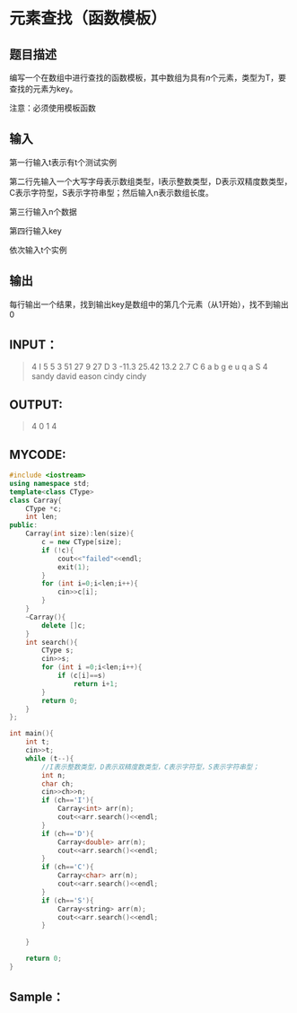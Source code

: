 # 元素查找（函数模板）

## 题目描述

编写一个在数组中进行查找的函数模板，其中数组为具有*n*个元素，类型为T，要查找的元素为key。

注意：必须使用模板函数

## 输入

第一行输入t表示有t个测试实例

第二行先输入一个大写字母表示数组类型，I表示整数类型，D表示双精度数类型，C表示字符型，S表示字符串型；然后输入n表示数组长度。

第三行输入n个数据

第四行输入key

依次输入t个实例

## 输出

每行输出一个结果，找到输出key是数组中的第几个元素（从1开始），找不到输出0

## INPUT：

>4
>I 5
>5 3 51 27 9
>27
>D 3
>-11.3 25.42 13.2
>2.7
>C 6
>a b g e u q
>a
>S 4
>sandy david eason cindy
>cindy

## OUTPUT:

>4
>0
>1
>4



## MYCODE:

```c++
#include <iostream>
using namespace std;
template<class CType>
class Carray{
    CType *c;
    int len;
public:
    Carray(int size):len(size){
        c = new CType[size];
        if (!c){
            cout<<"failed"<<endl;
            exit(1);
        }
        for (int i=0;i<len;i++){
            cin>>c[i];
        }
    }
    ~Carray(){
        delete []c;
    }
    int search(){
        CType s;
        cin>>s;
        for (int i =0;i<len;i++){
            if (c[i]==s)
                return i+1;
        }
        return 0;
    }
};

int main(){
    int t;
    cin>>t;
    while (t--){
        //I表示整数类型，D表示双精度数类型，C表示字符型，S表示字符串型；
        int n;
        char ch;
        cin>>ch>>n;
        if (ch=='I'){
            Carray<int> arr(n);
            cout<<arr.search()<<endl;
        }
        if (ch=='D'){
            Carray<double> arr(n);
            cout<<arr.search()<<endl;
        }
        if (ch=='C'){
            Carray<char> arr(n);
            cout<<arr.search()<<endl;
        }
        if (ch=='S'){
            Carray<string> arr(n);
            cout<<arr.search()<<endl;
        }
        
    }

    return 0;
}
```



## Sample：





